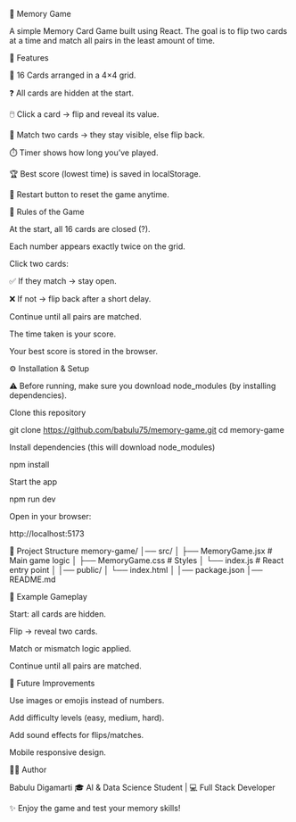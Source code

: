 🧠 Memory Game

A simple Memory Card Game built using React. The goal is to flip two cards at a time and match all pairs in the least amount of time.

🎯 Features

🎴 16 Cards arranged in a 4×4 grid.

❓ All cards are hidden at the start.

🖱️ Click a card → flip and reveal its value.

🔄 Match two cards → they stay visible, else flip back.

⏱️ Timer shows how long you’ve played.

🏆 Best score (lowest time) is saved in localStorage.

🔁 Restart button to reset the game anytime.

📜 Rules of the Game

At the start, all 16 cards are closed (?).

Each number appears exactly twice on the grid.

Click two cards:

✅ If they match → stay open.

❌ If not → flip back after a short delay.

Continue until all pairs are matched.

The time taken is your score.

Your best score is stored in the browser.

⚙️ Installation & Setup

⚠️ Before running, make sure you download node_modules (by installing dependencies).

Clone this repository

git clone https://github.com/babulu75/memory-game.git
cd memory-game


Install dependencies (this will download node_modules)

npm install


Start the app

npm run dev


Open in your browser:

http://localhost:5173

📂 Project Structure
memory-game/
│── src/
│   ├── MemoryGame.jsx   # Main game logic
│   ├── MemoryGame.css   # Styles
│   └── index.js         # React entry point
│
│── public/
│   └── index.html
│
│── package.json
│── README.md

📸 Example Gameplay

Start: all cards are hidden.

Flip → reveal two cards.

Match or mismatch logic applied.

Continue until all pairs are matched.

🚀 Future Improvements

Use images or emojis instead of numbers.

Add difficulty levels (easy, medium, hard).

Add sound effects for flips/matches.

Mobile responsive design.

👨‍💻 Author

Babulu Digamarti
🎓 AI & Data Science Student | 💻 Full Stack Developer

✨ Enjoy the game and test your memory skills!
